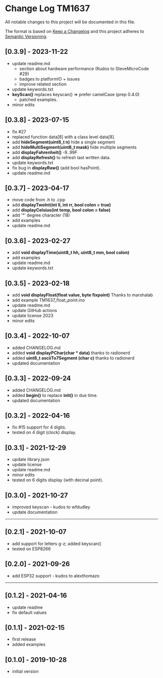 # Change Log TM1637

All notable changes to this project will be documented in this file.

The format is based on [Keep a Changelog](http://keepachangelog.com/)
and this project adheres to [Semantic Versioning](http://semver.org/).


## [0.3.9] - 2023-11-22
- update readme.md
  - section about hardware performance (Kudos to SteveMicroCode #29)
  - badges to platformIO + issues
  - improve related section
- update keywords.txt
- **keyScan()** replaces keyscan() => prefer camelCase (prep 0.4.0)
  - patched examples.
- minor edits


## [0.3.8] - 2023-07-15
- fix #27
- replaced function data\[8] with a class level data\[8].
- add **hideSegment(uint8_t n)** hide a single segment
- add **hideMultiSegment(uint8_t mask)** hide multiple segments
- add **displayFahrenheit()** -9..99F
- add **displayRefresh()** to refresh last written data.
- update keywords.txt
- fix bug in **displayRaw()** (add bool hasPoint).
- update readme.md

## [0.3.7] - 2023-04-17
- move code from .h to .cpp
- add **displayTwoInt(int ll, int rr, bool colon = true)**
- add **displayCelsius(int temp, bool colon = false)**
- add '°' degree character (18)
- add examples
- update readme.md

## [0.3.6] - 2023-02-27
- add **void displayTime(uint8_t hh, uint8_t mm, bool colon)**
- add examples
- update readme.md
- update keywords.txt

## [0.3.5] - 2023-02-18
- add **void displayFloat(float value, byte fixpoint)** Thanks to marshalab
- add example TM1637_float_point.ino
- update readme.md
- update GitHub actions
- update license 2023
- minor edits

## [0.3.4] - 2022-10-07
- added CHANGELOG.md
- added **void displayPChar(char \* data)** thanks to radionerd
- added **uint8_t asciiTo7Segment (char c)** thanks to radionerd
- updated documentation

## [0.3.3] - 2022-09-24
- added CHANGELOG.md
- added **begin()** to replace **init()** in due time.
- updated documentation

## [0.3.2] - 2022-04-16
- fix #15 support for 4 digits.
- tested on 4 digit (clock) display.

## [0.3.1] - 2021-12-29
- update library.json
- update license
- update readme.md
- minor edits
- tested on 6 digits display (with decinal point).

## [0.3.0] - 2021-10-27
- improved keyscan - kudos to wfdudley
- update documentation

----

## [0.2.1] - 2021-10-07
- add support for letters g-z; added keyscan()
- tested on ESP8266

## [0.2.0] - 2021-09-26
- add ESP32 support - kudos to alexthomazo

----

## [0.1.2] - 2021-04-16
- update readme
- fix default values

## [0.1.1] - 2021-02-15
- first release
- added examples

## [0.1.0] - 2019-10-28
- initial version

